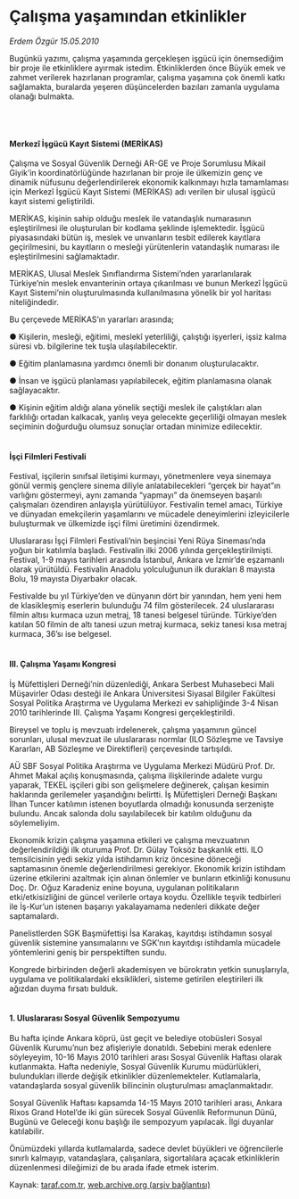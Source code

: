 # Çalışma yaşamından etkinlikler

*Erdem Özgür 15.05.2010*

<div class="yazi"><p>Bugünkü yazımı, çalışma yaşamında gerçekleşen işgücü için önemsediğim bir proje ile etkinliklere ayırmak istedim. Etkinliklerden önce Büyük emek ve zahmet verilerek hazırlanan programlar, çalışma yaşamına çok önemli katkı sağlamakta, buralarda yeşeren düşüncelerden bazıları zamanla uygulama olanağı bulmakta. </p>
<p><b><br/> </b></p>
<h4>Merkezî İşgücü Kayıt Sistemi (MERİKAS)</h4>
<p>Çalışma ve Sosyal Güvenlik Derneği AR-GE ve Proje Sorumlusu Mikail Giyik’in koordinatörlüğünde hazırlanan bir proje ile ülkemizin genç ve dinamik nüfusunu değerlendirilerek ekonomik kalkınmayı hızla tamamlaması için Merkezî İşgücü Kayıt Sistemi (MERİKAS) adı verilen bir ulusal işgücü kayıt sistemi geliştirildi. </p>
<p>MERİKAS, kişinin sahip olduğu meslek ile vatandaşlık numarasının eşleştirilmesi ile oluşturulan bir kodlama şeklinde işlemektedir. İşgücü piyasasındaki bütün iş, meslek ve unvanların tesbit edilerek kayıtlara geçirilmesini, bu kayıtların o mesleği yürütenlerin vatandaşlık numarası ile eşleştirilmesini sağlamaktadır. </p>
<p>MERİKAS, Ulusal Meslek Sınıflandırma Sistemi’nden yararlanılarak Türkiye’nin meslek envanterinin ortaya çıkarılması ve bunun Merkezî İşgücü Kayıt Sistemi’nin oluşturulmasında kullanılmasına yönelik bir yol haritası niteliğindedir.</p>
<p>Bu çerçevede MERİKAS’ın yararları arasında;</p>
<p>● Kişilerin, mesleği, eğitimi, meslekî yeterliliği, çalıştığı işyerleri, işsiz kalma süresi vb. bilgilerine tek tuşla ulaşılabilecektir.</p>
<p>● Eğitim planlamasına yardımcı önemli bir donanım oluşturulacaktır. </p>
<p>● İnsan ve işgücü planlaması yapılabilecek, eğitim planlamasına olanak sağlayacaktır.</p>
<p>● Kişinin eğitim aldığı alana yönelik seçtiği meslek ile çalıştıkları alan farklılığı ortadan kalkacak, yanlış veya gelecekte geçerliliği olmayan meslek seçiminin doğurduğu olumsuz sonuçlar ortadan minimize edilecektir.</p>
<h4><br/>İşçi Filmleri Festivali </h4>
<p>Festival, işçilerin sınıfsal iletişimi kurmayı, yönetmenlere veya sinemaya gönül vermiş gençlere sinema diliyle anlatabilecekleri “gerçek bir hayat”ın varlığını göstermeyi, aynı zamanda “yapmayı” da önemseyen başarılı çalışmaları özendiren anlayışla yürütülüyor. Festivalin temel amacı, Türkiye ve dünyadan emekçilerin yaşamlarını ve mücadele deneyimlerini izleyicilerle buluşturmak ve ülkemizde işçi filmi üretimini özendirmek.</p>
<p>Uluslararası İşçi Filmleri Festivali’nin beşincisi Yeni Rüya Sineması’nda yoğun bir katılımla başladı. Festivalin ilki 2006 yılında gerçekleştirilmişti. Festival, 1-9 mayıs tarihleri arasında İstanbul, Ankara ve İzmir’de eşzamanlı olarak yürütüldü. Festivalin Anadolu yolculuğunun ilk durakları 8 mayısta Bolu, 19 mayısta Diyarbakır olacak. </p>
<p>Festivalde bu yıl Türkiye’den ve dünyanın dört bir yanından, hem yeni hem de klasikleşmiş eserlerin bulunduğu 74 film gösterilecek. 24 uluslararası filmin altısı kurmaca uzun metraj, 18 tanesi belgesel türünde. Türkiye’den katılan 50 filmin de altı tanesi uzun metraj kurmaca, sekiz tanesi kısa metraj kurmaca, 36’sı ise belgesel. </p>
<h4><br/>III. Çalışma Yaşamı Kongresi</h4>
<p>İş Müfettişleri Derneği’nin düzenlediği, Ankara Serbest Muhasebeci Mali Müşavirler Odası desteği ile Ankara Üniversitesi Siyasal Bilgiler Fakültesi Sosyal Politika Araştırma ve Uygulama Merkezi ev sahipliğinde 3-4 Nisan 2010 tarihlerinde III. Çalışma Yaşamı Kongresi gerçekleştirildi. </p>
<p>Bireysel ve toplu iş mevzuatı irdelenerek, çalışma yaşamının güncel sorunları, ulusal mevzuat ile uluslararası normlar (ILO Sözleşme ve Tavsiye Kararları, AB Sözleşme ve Direktifleri) çerçevesinde tartışıldı.</p>
<p>AÜ SBF Sosyal Politika Araştırma ve Uygulama Merkezi Müdürü Prof. Dr. Ahmet Makal açılış konuşmasında, çalışma ilişkilerinde adalete vurgu yaparak, TEKEL işçileri gibi son gelişmelere değinerek, çalışan kesimin haklarında gerilemeler yaşandığını belirtti. İş Müfettişleri Derneği Başkanı İlhan Tuncer katılımın istenen boyutlarda olmadığı konusunda serzenişte bulundu. Ancak salonda dolu sayılabilecek bir katılım olduğunu da söylemeliyim.</p>
<p>Ekonomik krizin çalışma yaşamına etkileri ve çalışma mevzuatının değerlendirildiği ilk oturuma Prof. Dr. Gülay Toksöz başkanlık etti. ILO temsilcisinin yedi sekiz yılda istihdamın kriz öncesine döneceği saptamasının önemle değerlendirilmesi gerekiyor. Ekonomik krizin istihdam üzerine etkilerini azaltmak için alınan önlemler ve bunların etkinliği konusunu Doç. Dr. Oğuz Karadeniz enine boyuna, uygulanan politikaların etki/etkisizliğini de güncel verilerle ortaya koydu. Özellikle teşvik tedbirleri ile İş-Kur’un istenen başarıyı yakalayamama nedenleri dikkate değer saptamalardı. </p>
<p>Panelistlerden SGK Başmüfettişi İsa Karakaş, kayıtdışı istihdamın sosyal güvenlik sistemine yansımalarını ve SGK’nın kayıtdışı istihdamla mücadele yöntemlerini geniş bir perspektiften sundu. </p>
<p>Kongrede birbirinden değerli akademisyen ve bürokratın yetkin sunuşlarıyla, uygulama ve politikalardaki eksiklikleri, sisteme getirilen eleştirileri ilk ağızdan duyma fırsatı bulduk.</p>
<h4><br/>1. Uluslararası Sosyal Güvenlik Sempozyumu </h4>
<p>Bu hafta içinde Ankara köprü, üst geçit ve belediye otobüsleri Sosyal Güvenlik Kurumu’nun bez afişleriyle donatıldı. Sebebini merak edenlere söyleyeyim, 10-16 Mayıs 2010 tarihleri arası Sosyal Güvenlik Haftası olarak kutlanmakta. Hafta nedeniyle, Sosyal Güvenlik Kurumu müdürlükleri, bulundukları illerde değişik etkinlikler düzenlemekteler. Kutlamalarla, vatandaşlarda sosyal güvenlik bilincinin oluşturulması amaçlanmaktadır. </p>
<p>Sosyal Güvenlik Haftası kapsamda 14-15 Mayıs 2010 tarihleri arası, Ankara Rixos Grand Hotel’de iki gün sürecek Sosyal Güvenlik Reformunun Dünü, Bugünü ve Geleceği konu başlığı ile sempozyum yapılacak. İlgi duyanlar katılabilir.</p>
<p>Önümüzdeki yıllarda kutlamalarda, sadece devlet büyükleri ve öğrencilerle sınırlı kalmayıp, vatandaşlara, çalışanlara, sigortalılara açacak etkinliklerin düzenlenmesi dileğimizi de bu arada ifade etmek isterim.</p></div>

Kaynak: [taraf.com.tr](http://www.taraf.com.tr:80/erdem-ozgur/makale-calisma-yasamindan-etkinlikler.htm), [web.archive.org (arşiv bağlantısı)](http://web.archive.org/web/20100518123348/http://www.taraf.com.tr:80/erdem-ozgur/makale-calisma-yasamindan-etkinlikler.htm)
